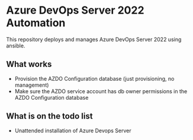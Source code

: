 # Azure DevOps Server 2022 Automation

This repository deploys and manages Azure DevOps Server 2022 using ansible.

## What works
* Provision the AZDO Configuration database (just provisioning, no management)
* Make sure the AZDO service account has db owner permissions in the AZDO Configuration database

## What is on the todo list
* Unattended installation of Azure Devops Server